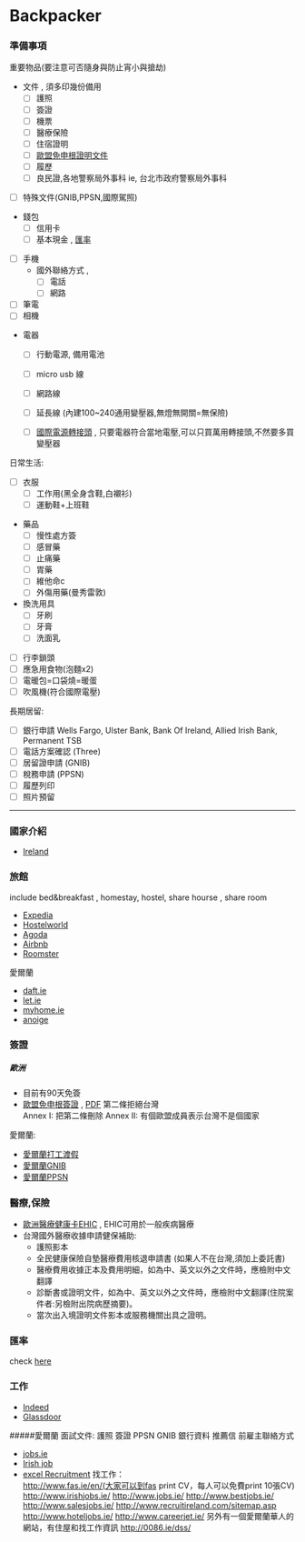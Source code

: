 # Backpacker

### 準備事項
重要物品(要注意可否隨身與防止宵小與搶劫)    
- 文件 , 須多印幾份備用  
    - [ ] 護照  
    - [ ] 簽證  
    - [ ] 機票  
    - [ ] 醫療保險  
    - [ ] 住宿證明  
    - [ ] [歐盟免申根證明文件](#歐洲)  
    - [ ] 履歷  
    - [ ] 良民證,各地警察局外事科 ie, 台北市政府警察局外事科
- [ ] 特殊文件(GNIB,PPSN,國際駕照)  
- 錢包  
    - [ ] 信用卡  
    - [ ] 基本現金 , [匯率](#匯率)  
- [ ] 手機  
    - 國外聯絡方式 , 
        - [ ] 電話 
        - [ ] 網路
- [ ] 筆電   
- [ ] 相機  
- 電器  
    - [ ] 行動電源, 備用電池
    - [ ] micro usb 線  
    - [ ] 網路線  
    - [ ] 延長線 (內建100~240通用變壓器,無燈無開關=無保險)
    - [ ] [國際電源轉接頭](http://www.backpackers.com.tw/guide/index.php/%E4%B8%96%E7%95%8C%E5%90%84%E5%9C%8B%E9%9B%BB%E6%BA%90%E6%8F%92%E9%A0%AD%E6%8F%92%E5%BA%A7%E5%BD%A2%E5%BC%8F) , 只要電器符合當地電壓,可以只買萬用轉接頭,不然要多買變壓器


日常生活:   
- [ ] 衣服  
    - [ ] 工作用(黑全身含鞋,白襯衫)
    - [ ] 運動鞋+上班鞋
- 藥品  
    - [ ] 慢性處方簽
    - [ ] 感冒藥  
    - [ ] 止痛藥
    - [ ] 胃藥
    - [ ] 維他命c
    - [ ] 外傷用藥(曼秀雷敦)
- 換洗用具  
    - [ ] 牙刷  
    - [ ] 牙膏  
    - [ ] 洗面乳  
- [ ] 行李鎖頭
- [ ] 應急用食物(泡麵x2)
- [ ] 電暖包=口袋燒=暖蛋
- [ ] 吹風機(符合國際電壓)

長期居留:  
- [ ] 銀行申請 
Wells Fargo, Ulster Bank, Bank Of Ireland, Allied Irish Bank, Permanent TSB
- [ ] 電話方案確認 (Three)
- [ ] 居留證申請 (GNIB)
- [ ] 稅務申請 (PPSN)
- [ ] 履歷列印
- [ ] 照片預留

<hr>



### 國家介紹
- [Ireland](Region/Ireland.md)



### 旅館
include bed&breakfast , homestay, hostel, share hourse , share room
- [Expedia](http://www.expedia.com/)
- [Hostelworld](http://www.hostelworld.com/)
- [Agoda](http://www.agoda.com/)
- [Airbnb](https://www.airbnb.com)
- [Roomster](https://www.roomster.com)

愛爾蘭
- [daft.ie](http://www.daft.ie/)
- [let.ie](http://www.let.ie/)
- [myhome.ie](http://www.myhome.ie/)
- [anoige](https://anoige.ie/)



### 簽證

##### 歐洲
- 目前有90天免簽
- [歐盟免申根簽證](http://www.mofa.gov.tw/Mobile/FAQ.aspx?s=AD6908DFDDB62656) , [PDF](http://eur-lex.europa.eu/LexUriServ/LexUriServ.do?uri=OJ:L:2010:339:0006:0007:EN:PDF) 
第二條拒絕台灣  
Annex I: 把第二條刪除
Annex II: 有個歐盟成員表示台灣不是個國家  

愛爾蘭:  
- [愛爾蘭打工渡假](applicants/Ireland_WHA.md)
- [愛爾蘭GNIB](Region/Ireland.md#GNIB)
- [愛爾蘭PPSN](Region/Ireland.md#PPSN)




### 醫療,保險
- [歐洲醫療健康卡EHIC](http://www.hse.ie/eng/services/list/1/schemes/EHIC/) , EHIC可用於一般疾病醫療
- 台灣國外醫療收據申請健保補助:
    - 護照影本
    - 全民健康保險自墊醫療費用核退申請書 (如果人不在台灣,須加上委託書)
    - 醫療費用收據正本及費用明細，如為中、英文以外之文件時，應檢附中文翻譯 
    - 診斷書或證明文件，如為中、英文以外之文件時，應檢附中文翻譯(住院案件者:另檢附出院病歷摘要)。
    - 當次出入境證明文件影本或服務機關出具之證明。


### 匯率
check [here](currency.md)


### 工作
- [Indeed](http://indeed.com/)
- [Glassdoor](https://www.glassdoor.com/index.htm)

#####愛爾蘭
面試文件: 護照 簽證 PPSN GNIB 銀行資料 推薦信 前雇主聯絡方式
- [jobs.ie](http://www.jobs.ie/)
- [Irish job](http://www.irishjobs.ie/)
- [excel Recruitment](http://www.excelrecruitment.ie/)
找工作：  
http://www.fas.ie/en/(大家可以到fas print CV，每人可以免費print 10張CV)
http://www.irishjobs.ie/
http://www.jobs.ie/
http://www.bestjobs.ie/
http://www.salesjobs.ie/
http://www.recruitireland.com/sitemap.asp
http://www.hoteljobs.ie/
http://www.careerjet.ie/
另外有一個愛爾蘭華人的網站，有住屋和找工作資訊
http://0086.ie/dss/




